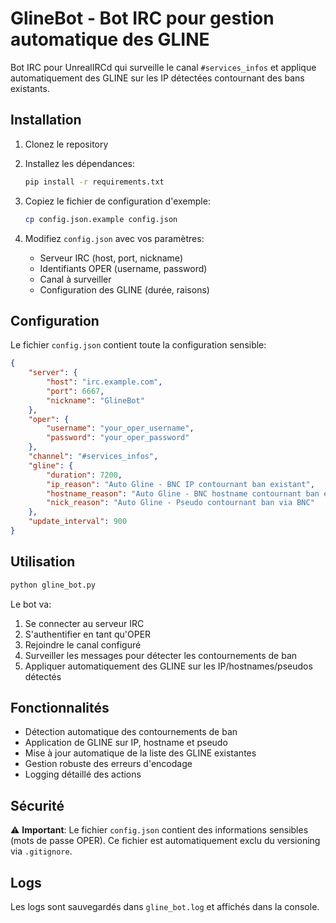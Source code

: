 # GlineBot - Bot IRC pour gestion automatique des GLINE

Bot IRC pour UnrealIRCd qui surveille le canal `#services_infos` et applique automatiquement des GLINE sur les IP détectées contournant des bans existants.

## Installation

1. Clonez le repository
2. Installez les dépendances:
   ```bash
   pip install -r requirements.txt
   ```

3. Copiez le fichier de configuration d'exemple:
   ```bash
   cp config.json.example config.json
   ```

4. Modifiez `config.json` avec vos paramètres:
   - Serveur IRC (host, port, nickname)
   - Identifiants OPER (username, password)
   - Canal à surveiller
   - Configuration des GLINE (durée, raisons)

## Configuration

Le fichier `config.json` contient toute la configuration sensible:

```json
{
    "server": {
        "host": "irc.example.com",
        "port": 6667,
        "nickname": "GlineBot"
    },
    "oper": {
        "username": "your_oper_username",
        "password": "your_oper_password"
    },
    "channel": "#services_infos",
    "gline": {
        "duration": 7200,
        "ip_reason": "Auto Gline - BNC IP contournant ban existant",
        "hostname_reason": "Auto Gline - BNC hostname contournant ban existant",
        "nick_reason": "Auto Gline - Pseudo contournant ban via BNC"
    },
    "update_interval": 900
}
```

## Utilisation

```bash
python gline_bot.py
```

Le bot va:
1. Se connecter au serveur IRC
2. S'authentifier en tant qu'OPER
3. Rejoindre le canal configuré
4. Surveiller les messages pour détecter les contournements de ban
5. Appliquer automatiquement des GLINE sur les IP/hostnames/pseudos détectés

## Fonctionnalités

- Détection automatique des contournements de ban
- Application de GLINE sur IP, hostname et pseudo
- Mise à jour automatique de la liste des GLINE existantes
- Gestion robuste des erreurs d'encodage
- Logging détaillé des actions

## Sécurité

⚠️ **Important**: Le fichier `config.json` contient des informations sensibles (mots de passe OPER). Ce fichier est automatiquement exclu du versioning via `.gitignore`.

## Logs

Les logs sont sauvegardés dans `gline_bot.log` et affichés dans la console.